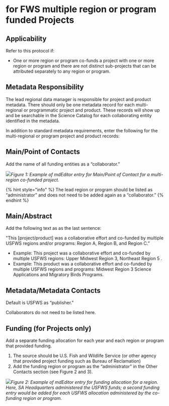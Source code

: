 # for FWS multiple region or program funded Projects

## Applicability

Refer to this protocol if:

* One or more region or program co-funds a project with one or more region or program and there are not distinct sub-projects that can be attributed separately to any region or program.

## Metadata Responsibility

The lead regional data manager is responsible for project and product metadata. There should only be one metadata record for each multi-regional or programmatic project and product. These records will show up and be searchable in the Science Catalog for each collaborating entity identified in the metadata.

In addition to standard metadata requirements, enter the following for the multi-regional or program project and product records:

## Main/Point of Contacts

Add the name of all funding entities as a “collaborator.”

![](https://lh3.googleusercontent.com/SmpEd4mpmmMhWgQCiUf5yRg6EIM-iaNp1uhg_mzhd9bWyH1qHAsIaFgfH145AAqMd3DU7d6f5XacR3LR2NsTpO70Icwk0AaeIzSg79oK8EFvXTAD0XiL3sh4t-vLQCWPFmiUOHWb)_Figure 1: Example of mdEditor entry for Main/Point of Contact for a multi-region co-funded project._ 

{% hint style="info" %}
The lead region or program should be listed as “administrator” and does not need to be added again as a “collaborator.”
{% endhint %}

## Main/Abstract

Add the following text as as the last sentence:

"This \[project/product\] was a collaborative effort and co-funded by multiple USFWS regions and/or programs: Region A, Region B, and Region C.”

* Example: This project was a collaborative effort and co-funded by multiple USFWS regions: Upper Midwest Region 3, Northeast Region 5 .
* Example: This product was a collaborative effort and co-funded by multiple USFWS regions and programs:  Midwest Region 3 Science Applications and Migratory Birds Programs.

## Metadata/Metadata Contacts

Default is USFWS as “publisher.”

Collaborators do not need to be listed here.

## Funding \(for Projects only\)

Add a separate funding allocation for each year and each region or program that provided funding.

1. The source should be U.S. Fish and Wildlife Service \(or other agency that provided project funding such as Bureau of Reclamation\)
2. Add the funding region or program as the “administrator” in the Other Contacts section \(see Figure 2 and 3\).

![](https://lh5.googleusercontent.com/FuzsddF2rFu5QQiRYIC7xLYOQrFWwHFoqIIMa0OuODOz52A3oSi1tAUUfh58HTjYmtKohXAGKwWfoKXdRXjol3J-A_zBCl6kddAGBjErEWIfSrSoYAkdmieraFzgSYR3jBwG0q26)_Figure 2: Example of mdEditor entry for funding allocation for a region. Here, SA Headquarters administered the USFWS funds; a second funding entry would be added for each USFWS allocation administered by the co-funding region or program._

